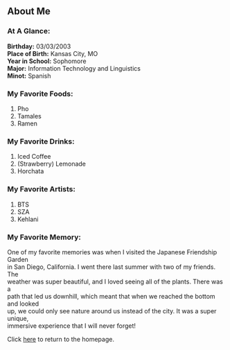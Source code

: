 ## About Me

### At A Glance:
**Birthday:** 03/03/2003  
**Place of Birth:** Kansas City, MO  
**Year in School:** Sophomore  
**Major:** Information Technology and Linguistics  
**Minot:** Spanish  

### My Favorite Foods:
1. Pho
2. Tamales
3. Ramen

### My Favorite Drinks:
1. Iced Coffee
2. (Strawberry) Lemonade
3. Horchata

### My Favorite Artists:
1. BTS
2. SZA
3. Kehlani

### My Favorite Memory:
One of my favorite memories was when I visited the Japanese Friendship Garden   
in San Diego, California. I went there last summer with two of my friends. The  
weather was super beautiful, and I loved seeing all of the plants. There was a  
path that led us downhill, which meant that when we reached the bottom and looked  
up, we could only see nature around us instead of the city. It was a super unique,  
immersive experience that I will never forget!

Click [here](README.md) to return to the homepage.
